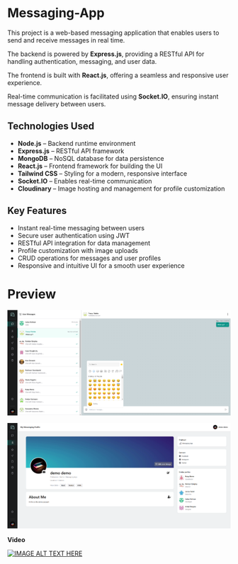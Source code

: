 # Messaging-App  

This project is a web-based messaging application that enables users to send and receive messages in real time.  

The backend is powered by **Express.js**, providing a RESTful API for handling authentication, messaging, and user data.  

The frontend is built with **React.js**, offering a seamless and responsive user experience.  

Real-time communication is facilitated using **Socket.IO**, ensuring instant message delivery between users.  

## **Technologies Used**  
- **Node.js** – Backend runtime environment  
- **Express.js** – RESTful API framework  
- **MongoDB** – NoSQL database for data persistence  
- **React.js** – Frontend framework for building the UI  
- **Tailwind CSS** – Styling for a modern, responsive interface  
- **Socket.IO** – Enables real-time communication  
- **Cloudinary** – Image hosting and management for profile customization  

## **Key Features**  
- Instant real-time messaging between users  
- Secure user authentication using JWT  
- RESTful API integration for data management  
- Profile customization with image uploads  
- CRUD operations for messages and user profiles  
- Responsive and intuitive UI for a smooth user experience  

# Preview

<p>
  <img src="https://github.com/ZackCornfield/Messaging-App/blob/main/frontend/public/preview.png" width="600">
</p>

<p>
  <img src="https://github.com/ZackCornfield/Messaging-App/blob/main/frontend/public/preview_2.png" width="600">
</p>

**Video**

[![IMAGE ALT TEXT HERE](https://img.youtube.com/vi/OJ8wkiVAFxY/0.jpg)](https://www.youtube.com/watch?v=OJ8wkiVAFxY)
